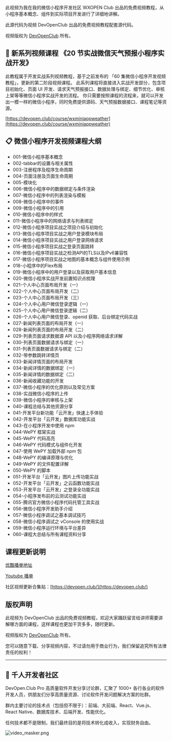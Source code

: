 此视频为我在我的微信小程序开发社区 WXOPEN Club 出品的免费视频教程，从小程序基本概念、组件到实际项目开发进行了详细地讲解。

此源代码为视频 DevOpenClub 出品的免费视频教程配套源代码。

视频版权为 [DevOpenClub](https://devopen.club/) 所有。

## 🎉 新系列视频课程 《20 节实战微信天气预报小程序实战开发》

此教程属于开发实战系列视频教程，基于之前发布的 「60 集微信小程序开发视频教程」，更新的第二阶段视频课程。
此系列课程将直接进入实战开发部分，包含项目初始化、页面 UI 开发、请求天气预报接口、数据处理与绑定、细节优化、审核上架等等微信小程序实战开发的流程。
你只需要按照课程的流程来，就可以开发出一模一样的微信小程序，同时免费提供源码、天气预报数据接口、课程笔记等资源。

[https://devopen.club/course/wxminiappweather](https://devopen.club/course/wxminiappweather)

## 📋 微信小程序开发视频课程大纲

- 001-微信小程序基本概念
- 002-tabbar的设置与相关属性
- 003-注册程序及程序生命周期
- 004-页面注册及页面生命周期
- 005-模块化
- 006-微信小程序中的数据绑定与条件渲染
- 007-微信小程序中的列表渲染与模板
- 008-微信小程序中的事件
- 009-微信小程序中的引用
- 010-微信小程序中的样式
- 011-微信小程序中的网络请求与列表绑定
- 012-微信小程序项目实战之项目介绍与初始化
- 013-微信小程序项目实战之用户登录模块布局
- 014-微信小程序项目实战之用户登录网络请求
- 015-微信小程序项目实战之登录页面跳转
- 016-微信小程序项目实战之检测API的TLS以及IPv6兼容性
- 017-微信小程序项目实战之地图的基本概念与组件使用示例
- 018-小程序中的Flex布局
- 019-微信小程序中的用户登录以及获取用户基本信息
- 020-微信小程序实战开发前置知识点梳理
- 021-个人中心页面布局开发（一）
- 022-个人中心页面布局开发（二）
- 023-个人中心页面布局开发（三）
- 024-个人中心用户微信登录逻辑（一）
- 025-个人中心用户微信登录逻辑（二）
- 026-个人中心用户微信登录、openid 获取、后台绑定代码实战
- 027-新闻列表页面的布局开发（一）
- 028-新闻列表页面的布局开发（二）
- 029-列表页面请求数据源 API 以及小程序网络请求详解
- 030-列表页面数据请求与绑定（一）
- 031-列表页面数据请求与绑定（二）
- 032-带参数跳转详情页
- 033-新闻详情页面的布局开发
- 034-新闻详情的数据绑定（一）
- 035-新闻详情的数据绑定（二）
- 036-新闻收藏功能的开发
- 037-微信小程序的优化原则以及常见方案
- 038-实战微信小程序的上传
- 039-微信小程序的审核与上架
- 040-课程总结与其他资源分享
- 041-开发平台新功能「云开发」快速上手体验
- 042-开发平台「云开发」数据库功能实战
- 043-在小程序开发中使用 npm
- 044-WePY 框架实战
- 045-WePY 代码高亮
- 046-WePY 代码模式与组件化开发
- 047-使用 WePY 加载外部 npm 包
- 048-WePY 的编译原理与优化
- 049-WePY 的文件配置详解
- 050-WePY 的脚本
- 051-开发平台「云开发」图片上传功能实战
- 052-开发平台「云开发」之云函数功能实战
- 053-开发平台「云开发」之登录全功能实战
- 054-小程序发布前的云测试功能实战
- 055-腾讯官方微信小程序代码托管工具实战
- 056-微信小程序开发助手介绍
- 057-微信小程序调试之基本调试技巧
- 058-微信小程序调试之 vConsole 的使用实战
- 059-微信小程序运行环境与平台差异
- 060-课程大总结与所有课程资料分享

## 课程更新说明

[优酷播单地址](https://list.youku.com/albumlist/show/id_29397686)

[Youtube 播单](https://www.youtube.com/playlist?list=PLXbU-2B80FvA5bNILAS8-zY3_KkE-PVn0)

社区视频更新合集贴：[https://devopen.club/](https://devopen.club/)

## 版权声明

此视频为 DevOpenClub 出品的免费视频教程，欢迎大家踊跃留言给讲师需要讲解哪方面的课程，这样课程也更加干货多多，随时更新。

视频版权为 [DevOpenClub](https://devopen.club/) 所有。

您可以随意下载、分享视频内容，不过请勿用于商业行为，我们保留追究所有法律责任的权利！

***

## 👔 千人开发者社区

DevOpen.Club Pro 高质量软件开发分享讨论群，汇聚了 1000+ 各行各业的软件开发人员，供朋友们分享高质量资源、讨论软件开发问题解决方案的社群。

群内主要讨论的技术点（包括但不限于）：前端、大前端、React、Vue.js、 React Native、数据库技术、后端开发、性能优化。

任何技术都不是限制，我们最终目的是将技术转化成收入，实现财务自由。

![video_masker.png](https://image.devopen.club/zsxq_202003021120.jpg)
